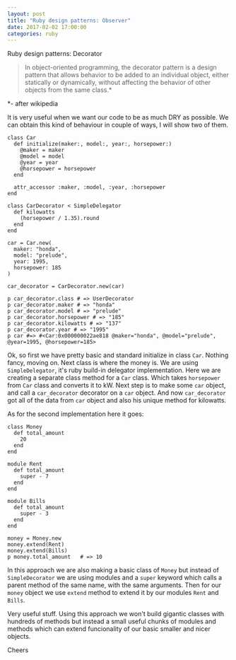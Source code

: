 ```yaml
---
layout: post
title: "Ruby design patterns: Observer"
date: 2017-02-02 17:00:00
categories: ruby
---
```


Ruby design patterns: Decorator

> In object-oriented programming, the decorator pattern is a design
> pattern that allows behavior to be added to an individual object,
> either statically or dynamically, without affecting the behavior
> of other objects from the same class.*

*- after wikipedia

It is very useful when we want our code to be as much DRY as possible.
We can obtain this kind of behaviour in couple of ways, I will show
two of them.

```
class Car
  def initialize(maker:, model:, year:, horsepower:)
    @maker = maker
    @model = model
    @year = year
    @horsepower = horsepower
  end

  attr_accessor :maker, :model, :year, :horsepower
end

class CarDecorator < SimpleDelegator
  def kilowatts
    (horsepower / 1.35).round
  end
end

car = Car.new(
  maker: "honda",
  model: "prelude",
  year: 1995,
  horsepower: 185
)

car_decorator = CarDecorator.new(car)

p car_decorator.class # => UserDecorator
p car_decorator.maker # => "honda"
p car_decorator.model # => "prelude"
p car_decorator.horsepower # => "185"
p car_decorator.kilowatts # => "137"
p car_decorator.year # => "1995"
p car #=> #<Car:0x000000022ae818 @maker="honda", @model="prelude", @year=1995, @horsepower=185>
```

Ok, so first we have pretty basic and standard initialize in class `Car`.
Nothing fancy, moving on.
Next class is where the money is. We are using `SimpleDelegator`, it's ruby
build-in delegator implementation. Here we are creating a separate class method
for a `Car` class. Which takes `horsepower` from `Car` class and converts it to kW.
Next step is to make some `car` object, and call a `car_decorator` decorator on a `car`
object.
And now `car_decorator` got all of the data from `car` object and also his unique
method for kilowatts.


As for the second implementation here it goes:

```
class Money
  def total_amount
    20
  end
end

module Rent
  def total_amount
    super - 7
  end
end

module Bills
  def total_amount
    super - 3
  end
end

money = Money.new
money.extend(Rent)
money.extend(Bills)
p money.total_amount   # => 10
```

In this approach we are also making a basic class of `Money` but instead of
`SimpleDecorator` we are using modules and a `super` keyword which calls
a parent method of the same name, with the same arguments. Then for our
`money` object we use `extend` method to extend it by our  modules `Rent`
and `Bills`.

Very useful stuff. Using this approach we won't build gigantic classes with
hundreds of methods but instead a small useful chunks of modules and methods
which can extend funcionality of our basic smaller and nicer objects.

Cheers
